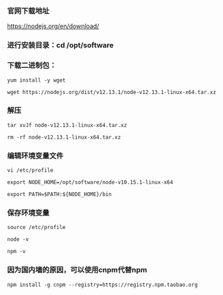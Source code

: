 ### 官网下载地址

https://nodejs.org/en/download/

### 进行安装目录：cd /opt/software

### 下载二进制包：
```
yum install -y wget

wget https://nodejs.org/dist/v12.13.1/node-v12.13.1-linux-x64.tar.xz 
```

### 解压
```
tar xvJf node-v12.13.1-linux-x64.tar.xz

rm -rf node-v12.13.1-linux-x64.tar.xz
```
 

### 编辑环境变量文件

```
vi /etc/profile

export NODE_HOME=/opt/software/node-v10.15.1-linux-x64

export PATH=$PATH:${NODE_HOME}/bin

 ```

### 保存环境变量

```
source /etc/profile

node -v

npm -v
```

### 因为国内墙的原因，可以使用cnpm代替npm

```
npm install -g cnpm --registry=https://registry.npm.taobao.org
```